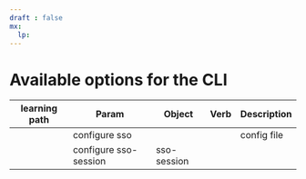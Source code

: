 ```yaml
---
draft : false
mx:
  lp:
---
```


# Available options for the CLI

|learning path|Param|Object|Verb|Description|
|-|-|-|-|-|
||configure sso|||config file|
||configure sso-session|sso-session|||
